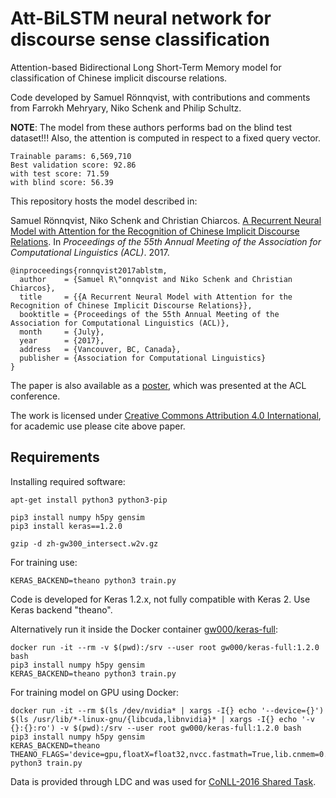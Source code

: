 # Att-BiLSTM neural network for discourse sense classification
Attention-based Bidirectional Long Short-Term Memory model for classification of Chinese implicit discourse relations.

Code developed by Samuel Rönnqvist, with contributions and comments from Farrokh Mehryary, Niko Schenk and Philip Schultz.

**NOTE**: The model from these authors performs bad on the blind test dataset!!! Also, the attention is computed in respect to a fixed query vector.

```
Trainable params: 6,569,710
Best validation score: 92.86 
with test score: 71.59
with blind score: 56.39
```

This repository hosts the model described in: 

Samuel Rönnqvist, Niko Schenk and Christian Chiarcos. [A Recurrent Neural Model with Attention for the Recognition of Chinese Implicit Discourse Relations](https://arxiv.org/pdf/1704.08092.pdf). In *Proceedings of the 55th Annual Meeting of the Association for Computational Linguistics (ACL)*. 2017.

```
@inproceedings{ronnqvist2017ablstm,
  author    = {Samuel R\"onnqvist and Niko Schenk and Christian Chiarcos},
  title     = {{A Recurrent Neural Model with Attention for the Recognition of Chinese Implicit Discourse Relations}},
  booktitle = {Proceedings of the 55th Annual Meeting of the Association for Computational Linguistics (ACL)},
  month     = {July},
  year      = {2017},
  address   = {Vancouver, BC, Canada},
  publisher = {Association for Computational Linguistics}
}
```

The paper is also available as a [poster](https://github.com/sronnqvist/discourse-ablstm/blob/master/acl_poster.pdf), which was presented at the ACL conference.

The work is licensed under [Creative Commons Attribution 4.0 International](https://creativecommons.org/licenses/by/4.0/), for academic use please cite above paper.

## Requirements

Installing required software:

```
apt-get install python3 python3-pip

pip3 install numpy h5py gensim
pip3 install keras==1.2.0

gzip -d zh-gw300_intersect.w2v.gz
```

For training use:

```
KERAS_BACKEND=theano python3 train.py
```

Code is developed for Keras 1.2.x, not fully compatible with Keras 2. Use Keras backend "theano".

Alternatively run it inside the Docker container [gw000/keras-full](https://hub.docker.com/r/gw000/keras-full/):

```
docker run -it --rm -v $(pwd):/srv --user root gw000/keras-full:1.2.0 bash
pip3 install numpy h5py gensim
KERAS_BACKEND=theano python3 train.py
```

For training model on GPU using Docker:

```
docker run -it --rm $(ls /dev/nvidia* | xargs -I{} echo '--device={}') $(ls /usr/lib/*-linux-gnu/{libcuda,libnvidia}* | xargs -I{} echo '-v {}:{}:ro') -v $(pwd):/srv --user root gw000/keras-full:1.2.0 bash
pip3 install numpy h5py gensim
KERAS_BACKEND=theano THEANO_FLAGS='device=gpu,floatX=float32,nvcc.fastmath=True,lib.cnmem=0.45' python3 train.py
```

Data is provided through LDC and was used for [CoNLL-2016 Shared Task](http://www.cs.brandeis.edu/~clp/conll16st/dataset.html).

